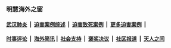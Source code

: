 
### 明慧海外之窗

####  [武汉肺炎](indexes/365.md?t=03180800) &nbsp;|&nbsp;  [迫害案例综述](indexes/328.md?t=03180800) &nbsp;|&nbsp; [迫害致死案例](indexes/277.md?t=03180800)  &nbsp;|&nbsp; [更多迫害案例](indexes/81.md?t=03180800)  &nbsp;|&nbsp; 
####  [时事评论](indexes/19.md?t=03180800) &nbsp;|&nbsp; [海外简讯](indexes/245.md?t=03180800)&nbsp;|&nbsp;  [社会支持](indexes/140.md?t=03180800) &nbsp;|&nbsp; [褒奖决议](indexes/282.md?t=03180800) &nbsp;|&nbsp; [社区报道](indexes/91.md?t=03180800)  &nbsp;|&nbsp; [天人之间](indexes/78.md?t=03180800) 

